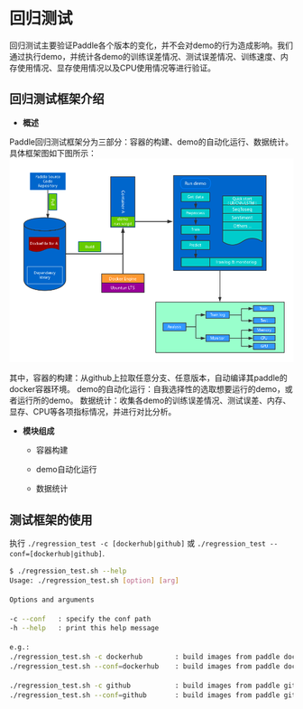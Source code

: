 # 回归测试


回归测试主要验证Paddle各个版本的变化，并不会对demo的行为造成影响。我们通过执行demo，并统计各demo的训练误差情况、测试误差情况、训练速度、内存使用情况、显存使用情况以及CPU使用情况等进行验证。


## 回归测试框架介绍

- **概述**

Paddle回归测试框架分为三部分：容器的构建、demo的自动化运行、数据统计。具体框架图如下图所示：
![image](https://github.com/beckett1124/regtest/blob/develop/img/regression.png)
    
其中，容器的构建：从github上拉取任意分支、任意版本，自动编译其paddle的docker容器环境。
demo的自动化运行：自我选择性的选取想要运行的demo，或者运行所的demo。
数据统计：收集各demo的训练误差情况、测试误差、内存、显存、CPU等各项指标情况，并进行对比分析。

- **模块组成** 

  - 容器构建
  
  - demo自动化运行
  
  - 数据统计

## 测试框架的使用

执行 `./regression_test -c [dockerhub|github]` 或 `./regression_test --conf=[dockerhub|github]`.
  
  ```bash
 $ ./regression_test.sh --help
  Usage: ./regression_test.sh [option] [arg]

Options and arguments

  -c --conf   : specify the conf path
  -h --help   : print this help message

e.g.:
  ./regression_test.sh -c dockerhub        : build images from paddle dockerhub
  ./regression_test.sh --conf=dockerhub    : build images from paddle dockerhub

  ./regression_test.sh -c github           : build images from paddle github that branch is develop
  ./regression_test.sh --conf=github       : build images from paddle github that branch is develop
  ```
